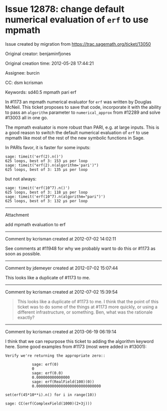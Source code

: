 # Issue 12878: change default numerical evaluation of `erf` to use mpmath

Issue created by migration from https://trac.sagemath.org/ticket/13050

Original creator: benjaminfjones

Original creation time: 2012-05-28 17:44:21

Assignee: burcin

CC:  dsm kcrisman

Keywords: sd40.5 mpmath pari erf

In #1173 an mpmath numerical evaluator for `erf` was written by Douglas McNeil. This ticket proposes to save that code, incorporate it with the ability to pass an `algorithm` parameter to `numerical_approx` from #12289 and solve #13003 all in one go.

The mpmath evaluator is more robust than PARI, e.g. at large inputs. This is a good reason to switch the default numerical evaluation of `erf` to use mpmath like most of the rest of the new symbolic functions in Sage.

In PARIs favor, it is faster for some inputs:

```
sage: timeit('erf(2).n()')
625 loops, best of 3: 153 µs per loop
sage: timeit("erf(2).n(algorithm='pari')")
625 loops, best of 3: 135 µs per loop
```

but not always:

```
sage: timeit('erf(10^7).n()')
625 loops, best of 3: 118 µs per loop
sage: timeit('erf(10^7).n(algorithm="pari")')
625 loops, best of 3: 132 µs per loop
```



---

Attachment

add mpmath evaluation to erf


---

Comment by kcrisman created at 2012-07-02 14:02:11

See comments at #11948 for why we probably want to do this or #1173 as soon as possible.


---

Comment by jdemeyer created at 2012-07-02 15:07:44

This looks like a duplicate of #1173 to me.


---

Comment by kcrisman created at 2012-07-02 15:39:54

> This looks like a duplicate of #1173 to me.
I think that the point of this ticket was to do some of the things at #1173 more quickly, or using a different infrastructure, or something.  Ben, what was the rationale exactly?


---

Comment by kcrisman created at 2013-06-19 06:19:14

I think that we can repurpose this ticket to adding the algorithm keyword here.  Some good examples from #1173 (most were added in #13001):

```
Verify we're returning the appropriate zero:: 

            sage: erf(0) 
            0 
            sage: erf(0.0) 
            0.000000000000000 
            sage: erf(RealField(100)(0)) 
            0.00000000000000000000000000000 
```


```
set(erf(45*10**i).n() for i in range(10)) 
```


```
sage: CC(erf(ComplexField(1000)(2+3j))) 
```

